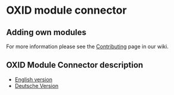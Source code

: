 # OXID module connector

## Adding own modules

For more information please see the [Contributing](https://github.com/OXIDprojects/OXID-Module-Connector/wiki/Contributing) page in our wiki.

## OXID Module Connector description

- [English version](https://github.com/OXIDprojects/OXID-Module-Connector/wiki)
- [Deutsche Version](https://github.com/OXIDprojects/OXID-Module-Connector/wiki/%C3%9Cber-das-Projekt)
